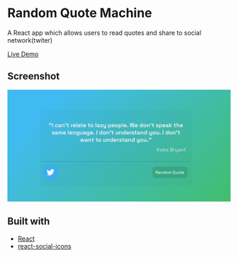 # Random Quote Machine

A React app which allows users to read quotes and share to social network(twiter)

[Live Demo](https://ntpon.github.io/random-quote-machine/)

## Screenshot

![screenshot](./images/screenshot.png)

## Built with

- [React](https://reactjs.org/)
- [react-social-icons](https://www.npmjs.com/package/react-social-icons)
